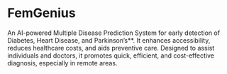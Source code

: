 # FemGenius
An AI-powered Multiple Disease Prediction System for early detection of Diabetes, Heart Disease, and Parkinson’s**. It enhances accessibility, reduces healthcare costs, and aids preventive care. Designed to assist individuals and doctors, it promotes quick, efficient, and cost-effective diagnosis, especially in remote areas.
